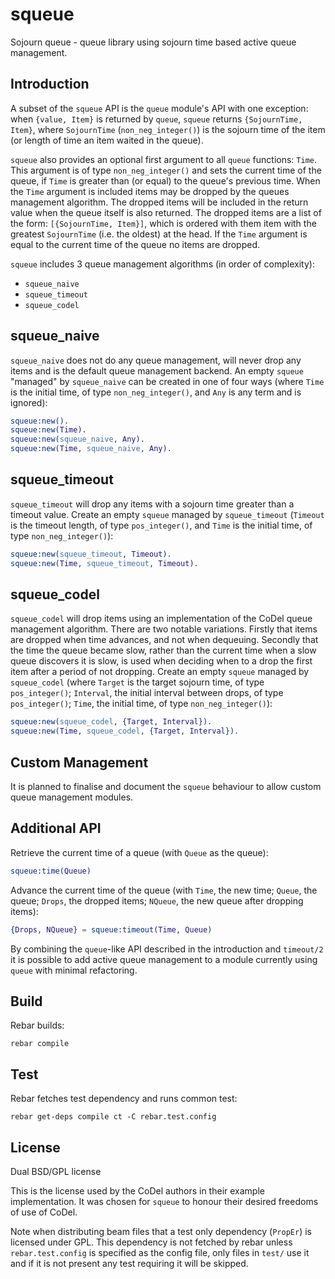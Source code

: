 squeue
======
Sojourn queue - queue library using sojourn time based active queue management.

Introduction
------------
A subset of the `squeue` API is the `queue` module's API with one exception:
when `{value, Item}` is returned by `queue`, `squeue` returns
`{SojournTime, Item}`, where `SojournTime` (`non_neg_integer()`) is the
sojourn time of the item (or length of time an item waited in the queue).

`squeue` also provides an optional first argument to all `queue`
functions: `Time`. This argument is of type `non_neg_integer()` and sets
the current time of the queue, if `Time` is greater than (or equal) to
the queue's previous time. When the `Time` argument is included items
may be dropped by the queues management algorithm. The dropped items
will be included in the return value when the queue itself is also
returned. The dropped items are a list of the form: `[{SojournTime, Item}]`,
which is ordered with them item with the greatest `SojournTime` (i.e. the
oldest) at the head. If the `Time` argument is equal to the current time
of the queue no items are dropped.

`squeue` includes 3 queue management algorithms (in order of complexity):
* `squeue_naive`
* `squeue_timeout`
* `squeue_codel`

squeue_naive
------------

`squeue_naive` does not do any queue management, will never drop
any items and is the default queue management backend. An empty `squeue`
"managed" by `squeue_naive` can be created in one of four ways (where `Time`
is the initial time, of type `non_neg_integer()`, and `Any` is any term and is
ignored):
```erlang
squeue:new().
squeue:new(Time).
squeue:new(squeue_naive, Any).
squeue:new(Time, squeue_naive, Any).
```

squeue_timeout
--------------
`squeue_timeout` will drop any items with a sojourn time greater than a
timeout value. Create an empty `squeue` managed by `squeue_timeout` (`Timeout`
is the timeout length, of type `pos_integer()`, and `Time` is the initial time,
of type `non_neg_integer()`):
```erlang
squeue:new(squeue_timeout, Timeout).
squeue:new(Time, squeue_timeout, Timeout).
```

squeue_codel
------------
`squeue_codel` will drop items using an implementation of the CoDel queue
management algorithm. There are two notable variations. Firstly that items are
dropped when time advances, and not when dequeuing. Secondly that the time the
queue became slow, rather than the current time when a slow queue discovers it
is slow, is used when deciding when to a drop the first item after a period of
not dropping. Create an empty `squeue` managed by `squeue_codel` (where `Target`
is the target sojourn time, of type `pos_integer()`; `Interval`, the initial
interval between drops, of type `pos_integer()`; `Time`, the initial time, of
type `non_neg_integer()`):
```erlang
squeue:new(squeue_codel, {Target, Interval}).
squeue:new(Time, squeue_codel, {Target, Interval}).
```
Custom Management
-----------------
It is planned to finalise and document the `squeue` behaviour to allow custom
queue management modules.


Additional API
--------------
Retrieve the current time of a queue (with `Queue` as the queue):
```erlang
squeue:time(Queue)
```
Advance the current time of the queue (with `Time`, the new time; `Queue`,
the queue; `Drops`, the dropped items; `NQueue`, the new queue after
dropping items):
```erlang
{Drops, NQueue} = squeue:timeout(Time, Queue)
```
By combining the `queue`-like API described in the introduction and `timeout/2`
it is possible to add active queue management to a module currently using
`queue` with minimal refactoring.

Build
-----
Rebar builds:
```
rebar compile
```

Test
----
Rebar fetches test dependency and runs common test:
```
rebar get-deps compile ct -C rebar.test.config
```

License
-------
Dual BSD/GPL license

This is the license used by the CoDel authors in their example implementation.
It was chosen for `squeue` to honour their desired freedoms of use of CoDel.

Note when distributing beam files that a test only dependency (`PropEr`)
is licensed under GPL. This dependency is not fetched by rebar unless
`rebar.test.config` is specified as the config file, only files in `test/` use
it and if it is not present any test requiring it will be skipped.
